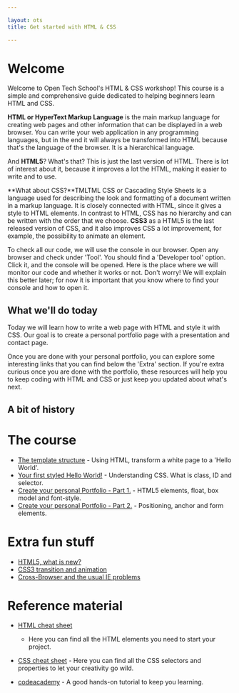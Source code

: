```yaml
---

layout: ots
title: Get started with HTML & CSS

---
```

# Welcome

Welcome to Open Tech School's HTML & CSS workshop! This course is a simple and comprehensive 
guide dedicated to helping beginners learn HTML and CSS.

**HTML or HyperText Markup Language** is the main markup language for creating
web pages and other information that can be displayed in a web browser.
You can write your web application in any programming languages, but in the end it will always be transformed into HTML because that's the language of the browser.
It is a hierarchical language.

And **HTML5**? What's that?
This is just the last version of HTML. There is lot of interest about it,
because it improves a lot the HTML, making it easier to write and to use.

**What about CSS?**TMLTML
CSS or Cascading Style Sheets is a language used for describing the 
look and formatting of a document written in a markup language.
It is closely connected with HTML, since it gives a style to HTML elements.
In contrast to HTML, CSS has no hierarchy and can be written with the 
order that we choose.
**CSS3** as a HTML5 is the last released version of CSS, and it also improves CSS a lot
improvement, for example, the possibility to animate an element.

To check all our code, we will use the console in our browser.
Open any browser and check under 'Tool'. You should find a 'Developer tool'
option. Click it, and the console will be opened.
Here is the place where we will monitor our code and whether it works or not.
Don't worry! We will explain this better later; for now it is important that you know where 
to find your console and how to open it.

## What we'll do today

Today we will learn how to write a web page with HTML and style it with CSS.
Our goal is to create a personal portfolio page with a presentation and contact page.

Once you are done with your personal portfolio, you can explore some interesting links that you can find below 
the 'Extra' section.
If you're extra curious once you are done with the portfolio, these resources 
will help you to keep coding with HTML and CSS or just keep you updated 
about what's next.

## A bit of history


# The course

* [The template structure](core/structure.HTML) - Using HTML, transform a white page to a 'Hello World'.
* [Your first styled Hello World!](core/style.HTML) - Understanding CSS. What is class, ID and selector.
* [Create your personal Portfolio - Part 1.](core/portfolio.HTML) - HTML5 elements, float, box model and font-style.
* [Create your personal Portfolio - Part 2.](core/portfolio-2.HTML) - Positioning, anchor and form elements.
# Extra fun stuff

* [HTML5, what is new?](extras/HTML5.HTML)
* [CSS3 transition and animation](extras/HTML5.HTML)
* [Cross-Browser and the usual IE problems](extras/HTML5.HTML)


# Reference material

* [HTML cheat sheet](#)
  - Here you can find all the HTML elements you need to start your project.
* [CSS cheat sheet](#) - Here you can find all the CSS selectors and properties 
to let your creativity go wild.
 
 * [codeacademy](#) - A good hands-on tutorial to keep you learning.





